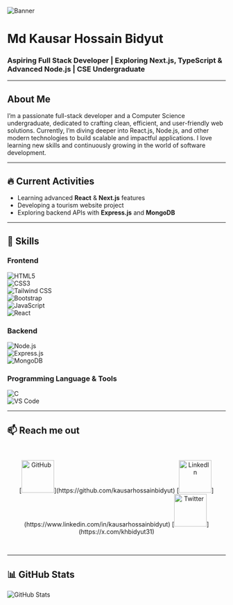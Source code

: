 ![Banner](https://i.ibb.co/gZjm8YvJ/upscalemedia-transformed.png)

# Md Kausar Hossain Bidyut  
### Aspiring Full Stack Developer | Exploring Next.js, TypeScript & Advanced Node.js | CSE Undergraduate 

---

## About Me  
I’m a passionate full-stack developer and a Computer Science undergraduate, dedicated to crafting clean, efficient, and user-friendly web solutions. Currently, I’m diving deeper into React.js, Node.js, and other modern technologies to build scalable and impactful applications. I love learning new skills and continuously growing in the world of software development.

---

## 🔥 Current Activities  
- Learning advanced **React** & **Next.js** features  
- Developing a tourism website project  
- Exploring backend APIs with **Express.js** and **MongoDB**

---

## 🚀 Skills  

### Frontend  
![HTML5](https://img.shields.io/badge/HTML5-E34F26?style=for-the-badge&logo=html5&logoColor=white)  
![CSS3](https://img.shields.io/badge/CSS3-1572B6?style=for-the-badge&logo=css3&logoColor=white)  
![Tailwind CSS](https://img.shields.io/badge/Tailwind_CSS-06B6D4?style=for-the-badge&logo=tailwind-css&logoColor=white)  
![Bootstrap](https://img.shields.io/badge/Bootstrap-563D7C?style=for-the-badge&logo=bootstrap&logoColor=white)  
![JavaScript](https://img.shields.io/badge/JavaScript-F7DF1E?style=for-the-badge&logo=javascript&logoColor=black)  
![React](https://img.shields.io/badge/React-61DAFB?style=for-the-badge&logo=react&logoColor=black)  

### Backend  
![Node.js](https://img.shields.io/badge/Node.js-339933?style=for-the-badge&logo=node.js&logoColor=white)  
![Express.js](https://img.shields.io/badge/Express.js-000000?style=for-the-badge)  
![MongoDB](https://img.shields.io/badge/MongoDB-47A248?style=for-the-badge&logo=mongodb&logoColor=white)  

### Programming Language & Tools  
![C](https://img.shields.io/badge/C-00599C?style=for-the-badge&logo=c&logoColor=white)  
![VS Code](https://img.shields.io/badge/VS_Code-007ACC?style=for-the-badge&logo=visual-studio-code&logoColor=white)  

---

## :mailbox: Reach me out

<br />

<p align="center">
  [<img height="75" src="https://github.com/mir-hussain/mir-hussain/blob/main/images/icons/GitHub.png" alt="GitHub">](https://github.com/kausarhossainbidyut)
  [<img height="75" src="https://github.com/mir-hussain/mir-hussain/blob/main/images/icons/Linkedin.png" alt="LinkedIn">](https://www.linkedin.com/in/kausarhossainbidyut)
  [<img height="75" src="https://github.com/mir-hussain/mir-hussain/blob/main/images/icons/Twitter.png" alt="Twitter">](https://x.com/khbidyut31)
</p>

<br />

---

## 📊 GitHub Stats  
![GitHub Stats](https://github-readme-stats.vercel.app/api?username=kausarhossainbidyut&show_icons=true&theme=radical)
